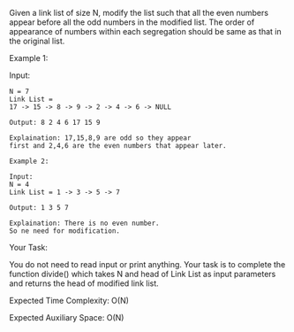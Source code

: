 Given a link list of size N, modify the list such that all the even numbers appear before all the odd numbers in the modified list. The order of appearance of numbers within each segregation should be same as that in the original list.


Example 1:

Input: 
```
N = 7
Link List = 
17 -> 15 -> 8 -> 9 -> 2 -> 4 -> 6 -> NULL

Output: 8 2 4 6 17 15 9

Explaination: 17,15,8,9 are odd so they appear 
first and 2,4,6 are the even numbers that appear later.

Example 2:

Input:
N = 4
Link List = 1 -> 3 -> 5 -> 7

Output: 1 3 5 7

Explaination: There is no even number. 
So ne need for modification.
```
Your Task:

You do not need to read input or print anything. Your task is to complete the function divide() which takes N and head of Link List as input parameters and returns the head of modified link list.


Expected Time Complexity: O(N)

Expected Auxiliary Space: O(N)


